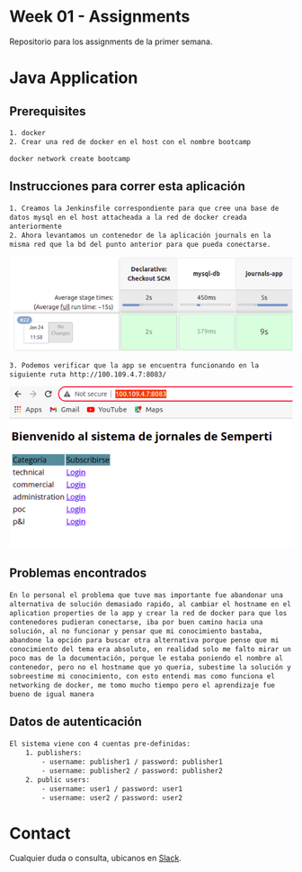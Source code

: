 # Week 01 - Assignments
Repositorio para los assignments de la primer semana.

# Java Application

## Prerequisites

	1. docker
	2. Crear una red de docker en el host con el nombre bootcamp
```
docker network create bootcamp
```
## Instrucciones para correr esta aplicación

	1. Creamos la Jenkinsfile correspondiente para que cree una base de datos mysql en el host attacheada a la red de docker creada anteriormente
	2. Ahora levantamos un contenedor de la aplicación journals en la misma red que la bd del punto anterior para que pueda conectarse.
![screenshot1](./screens/jenkins.png)
	
	3. Podemos verificar que la app se encuentra funcionando en la siguiente ruta http://100.109.4.7:8083/
![screenshot12](./screens/journals.png)

## Problemas encontrados

	En lo personal el problema que tuve mas importante fue abandonar una alternativa de solución demasiado rapido, al cambiar el hostname en el aplication properties de la app y crear la red de docker para que los contenedores pudieran conectarse, iba por buen camino hacia una solución, al no funcionar y pensar que mi conocimiento bastaba, abandone la opción para buscar otra alternativa porque pense que mi conocimiento del tema era absoluto, en realidad solo me falto mirar un poco mas de la documentación, porque le estaba poniendo el nombre al contenedor, pero no el hostname que yo queria, subestime la solución y sobreestime mi conocimiento, con esto entendi mas como funciona el networking de docker, me tomo mucho tiempo pero el aprendizaje fue bueno de igual manera
	
## Datos de autenticación

	El sistema viene con 4 cuentas pre-definidas:
		1. publishers:
			- username: publisher1 / password: publisher1
			- username: publisher2 / password: publisher2
		2. public users:
			- username: user1 / password: user1
			- username: user2 / password: user2
            
# Contact

Cualquier duda o consulta, ubicanos en [Slack](https://semperti.slack.com).
